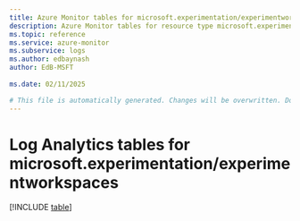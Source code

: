 ```yaml
---
title: Azure Monitor tables for microsoft.experimentation/experimentworkspaces
description: Azure Monitor tables for resource type microsoft.experimentation/experimentworkspaces
ms.topic: reference
ms.service: azure-monitor
ms.subservice: logs
ms.author: edbaynash
author: EdB-MSFT
   
ms.date: 02/11/2025

# This file is automatically generated. Changes will be overwritten. Do not change this file directly.
---
```


# Log Analytics tables for microsoft.experimentation/experimentworkspaces  

[!INCLUDE [table](~/reusable-content/ce-skilling/azure/includes/azure-monitor/reference/tables/microsoft-experimentation_experimentworkspaces-include.md)]

